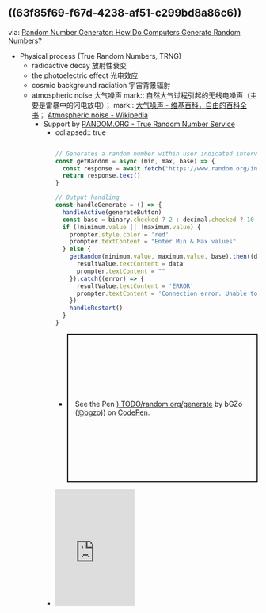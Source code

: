 ## ((63f85f69-f67d-4238-af51-c299bd8a86c6))
via: [Random Number Generator: How Do Computers Generate Random Numbers?](https://www.freecodecamp.org/news/random-number-generator)
  - Physical process (True Random Numbers, TRNG)
    - radioactive decay 放射性衰变
    - the photoelectric effect 光电效应
    - cosmic background radiation 宇宙背景辐射
    - atmospheric noise  大气噪声
      mark:: 自然大气过程引起的无线电噪声（主要是雷暴中的闪电放电）；
      mark:: [大气噪声 - 维基百科，自由的百科全书](https://zh.wikipedia.org/wiki/%E5%A4%A7%E6%B0%94%E5%99%AA%E5%A3%B0)； [Atmospheric noise - Wikipedia](https://en.wikipedia.org/wiki/Atmospheric_noise)
      - Support by [RANDOM.ORG - True Random Number Service](https://www.random.org/)
        - collapsed:: true
          ```js
          
          // Generates a random number within user indicated interval
          const getRandom = async (min, max, base) => {
            const response = await fetch("https://www.random.org/integers/?num=1&min="+min+"&max="+max+"&col=1&base="+base+"&format=plain&rnd=new")
          	return response.text() 
          } 
          
          // Output handling
          const handleGenerate = () => {
            handleActive(generateButton)
            const base = binary.checked ? 2 : decimal.checked ? 10 : 16
            if (!minimum.value || !maximum.value) {
              prompter.style.color = 'red' 
              prompter.textContent = "Enter Min & Max values"
            } else {
              getRandom(minimum.value, maximum.value, base).then((data) => {
                resultValue.textContent = data
                prompter.textContent = ""    
              }).catch((error) => {
                resultValue.textContent = 'ERROR'
                prompter.textContent = 'Connection error. Unable to 						generate';    
              })
              handleRestart()
            }
          }
          ```
          - <p class="codepen" data-height="300" data-default-tab="result" data-slug-hash="mdGEYyw" data-editable="true" data-user="bgzo" style="height: 300px; box-sizing: border-box; display: flex; align-items: center; justify-content: center; border: 2px solid; margin: 1em 0; padding: 1em;">
              <span>See the Pen <a href="[404 on CodePen](https://codepen.io/bgzo/pen/mdGEYyw">)
              TODO/random.org/generate</a> by bGZo (<a href="[404 on CodePen](https://codepen.io/bgzo">@bgzo</a>))
              on <a href="https://codepen.io">CodePen</a>.</span>
            </p>
            <script async src="[404 on CodePen](https://cpwebassets.codepen.io/assets/embed/ei.js"></script>
        - <iframe src="https://www.random.org/widgets/integers/iframe.php?title=True+Random+Number+Generator&buttontxt=Generate&width=160&height=235&border=on&bgcolor=%23FFFFFF&txtcolor=%23777777&altbgcolor=%23CCCCFF&alttxtcolor=%23000000&defaultmin=&defaultmax=&fixed=off&defaultmin=1" frameborder="0" width="160" height="235" style="min-height:235px; height:235px" scrolling="no" longdesc="https://www.random.org/integers/" numbers generated by this widget come from RANDOM.ORG's true random number generator.</iframe>
          id:: 63f9ae8a-e1fa-4445-82e0-49c140a21057
  - (Fake)Pseudorandom Numbers (PRNG)
    - Fake -> the end results obtained are in fact completely determined by an initial value also known as the **seed** value or **key**.
      - if you knew the key value and how the algorithm works, you could reproduce these seemingly random results.
    - rules revolve around the following:
      - **Accept** some initial input number, that is a seed or key.
      - **Apply** that seed in a sequence of mathematical operations to generate the result. That result is the random number.
      - **Use** that resulting random number as the seed for the next iteration.
      - **Repeat** the process to emulate randomness.
    - Example
      - **The Linear Congruential Generator 线性全等生成器**
        id:: 63f85f69-f67d-4238-af51-c299bd8a86c6
        - One of the oldest and best-known PRNG algorithms.
        - $$X_{n} ≡ (aX_{n-1} + b) \% m$$
          - **m > 0 **(the modulus is positive),
          - **0 < a < m **(the multiplier is positive but less than the modulus),
          - **0 **≤** b < m** (the** **increment is non negative but less than the modulus), and
          - **0 **≤** X_{0} < m **(the seed is non negative but less than the modulus).
      - ```js
        /** x0=seed
          * a=multiplier
          * b=increment
          * m=modulus 
          * n=desired array length
          */ 
        const linearRandomGenerator = (x0, a, b, m, n) => {
          const results = []
          for (let i = 0; i < n; i++) {
            x0 = (a * x0 + b) % m
            results.push(x0)
          }
          return results
        }
        ```
    - As for random number generator algorithms that are executable by computers, they date back as early as the 1940s and 50s (the [Middle-square method](https://en.wikipedia.org/wiki/Middle-square_method) and [Lehmer generator](https://en.wikipedia.org/wiki/Lehmer_random_number_generator), for example) and continue to be written today ([Xoroshiro128+](https://en.wikipedia.org/wiki/Xoroshiro128%2B), [Squares RNG](https://en.wikipedia.org/wiki/Counter-based_random_number_generator_(CBRNG)#Squares_RNG), and more).
  - Compare
    collapsed:: true
    - PRNGs are faster than TRNGs.
    - TRNGs are not periodic and work better in security sensitive roles such as encryption.
    - PRNG with a longer period would take more computer resources to predict and crack.
-